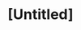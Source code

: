 ---
pid: MX113
title: "[Untitled]"
location_transcription: 
zipcode: 
outside_phl: 
neighborhood: 
age: '13'
age_range: 13-19
instagram: 
image_file_name: MX_113.jpg
proposal_transcription: 
topic: Animals,Environment
topic_summary: 0, 0
type: Other No Form
keywords_other: 
credit: Jermia
image_labels: 
twitter: 
facebook: 
permalink: "/monuments/mx113/"
layout: item-page
---